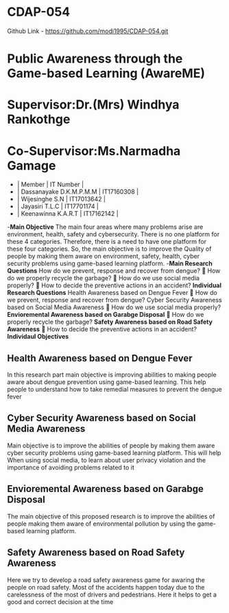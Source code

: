 # CDAP-054

Github Link - https://github.com/modi1995/CDAP-054.git

# Public Awareness through the Game-based Learning (AwareME)</h2>

# Supervisor:Dr.(Mrs) Windhya Rankothge
# Co-Supervisor:Ms.Narmadha Gamage
- | Member                   | IT Number  |
- | Dassanayake D.K.M.P.M.M    | IT17160308 |
- | Wijesinghe S.N             | IT17013642 |
- | Jayasiri T.L.C             | IT17701174 |
- | Keenawinna K.A.R.T         | IT17162142 |

-**Main Objective**
The main four areas where many problems arise are environment, health, safety and cybersecurity.
There is no one platform for these 4 categories. Therefore, there is a need to have one platform for these four categories.
So, the main objective is to improve the Quality of people by making them aware on environment, safety, health, cyber security problems using game-based learning platform.
-**Main Research Questions**
How do we prevent, response and recover from dengue? 
 How do we properly recycle the garbage?
 How do we use social media properly?
 How to decide the preventive actions in an accident?
**Individual Research Questions**
Health Awareness based on Dengue Fever
 How do we prevent, response and recover from dengue?
Cyber Security Awareness based on Social Media Awareness
 How do we use social media properly?
**Envioremental Awareness based on Garabge Disposal**
 How do we properly recycle the garbage?
**Safety Awareness based on Road Safety Awareness**
 How to decide the preventive actions in an accident?
**Individaul Objectives**
## Health Awareness based on Dengue Fever
In this research part main objective is improving abilities to making people aware about dengue prevention using game-based learning.
This help people to understand how to take remedial measures to prevent the dengue fever
## Cyber Security Awareness based on Social Media Awareness
Main objective is to improve the abilities of people by making them aware cyber security problems using game-based learning platform.
This will help When using social media, to learn about user privacy violation and the importance of avoiding problems related to it
## Envioremental Awareness based on Garabge Disposal
The main objective of this proposed research is to improve the abilities of people making them aware of environmental pollution by using the game-based learning platform.
## Safety Awareness based on Road Safety Awareness
Here we try to develop a road safety awareness game for awaring the people on road safety.
Most of the accidents happen today due to the carelessness of the most of drivers and pedestrians.
Here it helps to get a good and correct decision at the time

